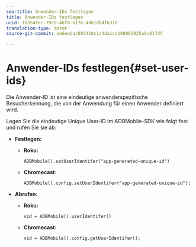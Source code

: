 ```yaml
---
seo-title: Anwender-IDs festlegen
title: Anwender-IDs festlegen
uuid: fdd54fec-79cd-4bf8-b17e-4d61d84f6310
translation-type: tm+mt
source-git-commit: ee6eebac803410c1c4da1ccb80083025a9c817df

---
```



# Anwender-IDs festlegen{#set-user-ids}

Die Anwender-ID ist eine eindeutige anwenderspezifische Besucherkennung, die von der Anwendung für einen Anwender definiert wird.

Legen Sie die eindeutige Unique User-ID im ADBMobile-SDK wie folgt fest und rufen Sie sie ab:

* **Festlegen:**

   * **Roku:**

      ```
      ADBMobile().setUserIdentifer("app-generated-unique-id")
      ```

   * **Chromecast:**

      ```
      ADBMobile().config.setUserIdentifer("app-generated-unique-id");
      ```

* **Abrufen:**

   * **Roku:**

      ```
      vid = ADBMobile().userIdentifer()
      ```

   * **Chromecast:**

      ```
      vid = ADBMobile().config.getUserIdentifer();
      ```

